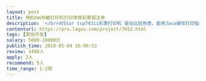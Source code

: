 ```yaml
---                
layout: post       
title: 用82mm热敏打印机打印体育彩票投注单           
description: '</br>对Star tsp743ii彩票打印机 驱动比较熟悉，能用Java编写打印指令，打印出要求的投注单。</br>或者有类似方面的经验，可提供支持的打印机型号和相应的代码即可。</br></br>打印纸：体育彩票的黒标纸，80mm宽度</br>打印宽度：76mm</br>'     
contenturl: https://pro.lagou.com/project/7652.html      
tags: [其他开发]            
salary: 5000-10000元          
publish_time: 2018-05-04 16:06:52         
review: 1490人                   
apply: 2人                   
recommend: 5人                   
time_range: 1-2周              
---                 
```

